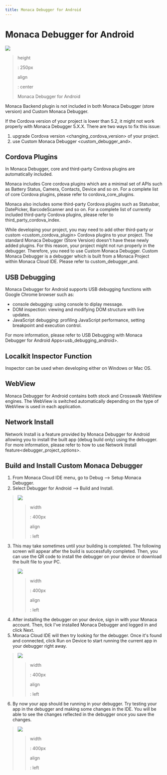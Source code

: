 ```yaml
---
title: Monaca Debugger for Android
---
```



Monaca Debugger for Android
===========================

![](images/debugger_android/3.png)

> height
>
> :   250px
>
> align
>
> :   center
>
> Monaca Debugger for Android

<div class="admonition note">

Monaca Backend plugin is not included in both Monaca Debugger (store
version) and Custom Monaca Debugger.

</div>

<div class="admonition note">

If the Cordova version of your project is lower than 5.2, it might not
work properly with Monaca Debugger 5.X.X. There are two ways to fix this
issue:

1.  upgrade Cordova version &lt;changing\_cordova\_version&gt; of your
    project.
2.  use Custom Monaca Debugger &lt;custom\_debugger\_and&gt;.

</div>

Cordova Plugins
---------------

In Monaca Debugger, core and third-party Cordova plugins are
automatically included.

Monaca includes Core cordova plugins which are a minimal set of APIs
such as Battery Status, Camera, Contacts, Device and so on. For a
complete list of core Cordova plugins, please refer to
cordova\_core\_plugins.

Monaca also includes some third-party Cordova plugins such as Statusbar,
DatePicker, BarcodeScanner and so on. For a complete list of currently
included third-party Cordova plugins, please refer to
third\_party\_cordova\_index.

While developing your project, you may need to add other third-party or
custom &lt;custom\_cordova\_plugin&gt; Cordova plugins to your project.
The standard Monaca Debugger (Store Version) doesn't have these newly
added plugins. For this reason, your project might not run properly in
the debugger. Therefore, you need to use Custom Monaca Debugger. Custom
Monaca Debugger is a debugger which is built from a Monaca Project
within Monaca Cloud IDE. Please refer to custom\_debugger\_and.

USB Debugging
-------------

Monaca Debugger for Android supports USB debugging functions with Google
Chrome browser such as:

-   console debugging: using console to diplay message.
-   DOM inspection: viewing and modifying DOM structure with live
    updates.
-   JavaScript debugging: profiling JavaScript performance, setting
    breakpoint and execution control.

For more information, please refer to
USB Debugging with Monaca Debugger for Android Apps&lt;usb\_debugging\_android&gt;.

Localkit Inspector Function
---------------------------

Inspector can be used when developing either on Windows or Mac OS.

WebView
-------

Monaca Debugger for Android contains both stock and Crosswalk WebView
engines. The WebView is switched automatically depending on the type of
WebView is used in each application.

## <a name="network-android"></a> Network Install

Network Install is a feature provided by Monaca Debugger for Android
allowing you to install the built app (debug build only) using the
debugger. For more information, please refer to
how to use Network Install feature&lt;debugger\_project\_options&gt;.

Build and Install Custom Monaca Debugger
----------------------------------------

1.  From Monaca Cloud IDE menu, go to
    Debug --&gt; Setup Monaca Debugger.
2.  Select Debugger for Android --&gt; Build and Install.

> ![](images/debugger_android/1.png)
>
> > width
> >
> > :   400px
> >
> > align
> >
> > :   left
> >
3.  This may take sometimes until your building is completed. The
    following screen will appear after the build is successfully
    completed. Then, you can use the QR code to install the debugger on
    your device or download the built file to your PC.

> ![](images/debugger_android/4.png)
>
> > width
> >
> > :   400px
> >
> > align
> >
> > :   left
> >
4.  After installing the debugger on your device, sign in with your
    Monaca account. Then, tick
    I've installed Monaca Debugger and logged in and click Next.
5.  Monaca Cloud IDE will then try looking for the debugger. Once it's
    found and connected, click Run on Device to start running the
    current app in your debugger right away.

> ![](images/debugger_android/5.png)
>
> > width
> >
> > :   400px
> >
> > align
> >
> > :   left
> >
6.  By now your app should be running in your debugger. Try testing your
    app in the debugger and making some changes in the IDE. You will be
    able to see the changes reflected in the debugger once you save the
    changes.

> ![](images/debugger_android/6.png)
>
> > width
> >
> > :   400px
> >
> > align
> >
> > :   left
> >


